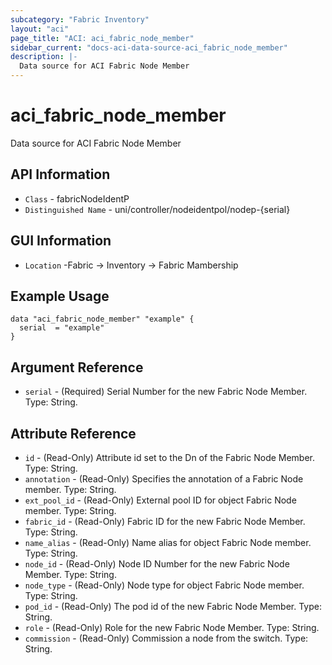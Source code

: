 ```yaml
---
subcategory: "Fabric Inventory"
layout: "aci"
page_title: "ACI: aci_fabric_node_member"
sidebar_current: "docs-aci-data-source-aci_fabric_node_member"
description: |-
  Data source for ACI Fabric Node Member
---
```


# aci_fabric_node_member

Data source for ACI Fabric Node Member

## API Information ##

* `Class` - fabricNodeIdentP
* `Distinguished Name` - uni/controller/nodeidentpol/nodep-{serial}

## GUI Information ##

* `Location` -Fabric -> Inventory -> Fabric Mambership

## Example Usage

```hcl
data "aci_fabric_node_member" "example" {
  serial  = "example"
}
```

## Argument Reference

- `serial` - (Required) Serial Number for the new Fabric Node Member. Type: String.

## Attribute Reference

- `id` - (Read-Only) Attribute id set to the Dn of the Fabric Node Member. Type: String.
- `annotation` - (Read-Only) Specifies the annotation of a Fabric Node member. Type: String.
- `ext_pool_id` - (Read-Only) External pool ID for object Fabric Node member. Type: String.
- `fabric_id` - (Read-Only) Fabric ID for the new Fabric Node Member. Type: String.
- `name_alias` - (Read-Only) Name alias for object Fabric Node member. Type: String.
- `node_id` - (Read-Only) Node ID Number for the new Fabric Node Member. Type: String.
- `node_type` - (Read-Only) Node type for object Fabric Node member. Type: String.
- `pod_id` - (Read-Only) The pod id of the new Fabric Node Member. Type: String.
- `role` - (Read-Only) Role for the new Fabric Node Member. Type: String.
- `commission` - (Read-Only) Commission a node from the switch. Type: String.